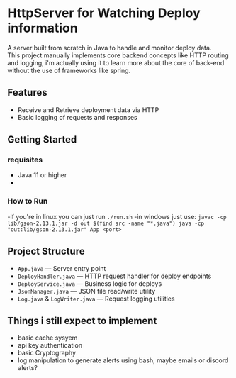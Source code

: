 # HttpServer for Watching Deploy information

A server built from scratch in Java to handle and monitor deploy data.  
This project manually implements core backend concepts like HTTP routing and logging, i'm actually using it to 
learn more about the core of back-end without the use of frameworks like spring.

## Features
- Receive and Retrieve deployment data via HTTP 
- Basic logging of requests and responses

## Getting Started
### requisites
- Java 11 or higher
- 
### How to Run
  -if you're in linux you can just run
   ``./run.sh``
  -in windows just use:
  ``javac -cp lib/gson-2.13.1.jar -d out $(find src -name "*.java")
    java -cp "out:lib/gson-2.13.1.jar" App <port>``

## Project Structure
- `App.java` — Server entry point
- `DeployHandler.java` — HTTP request handler for deploy endpoints
- `DeployService.java` — Business logic for deploys
- `JsonManager.java` — JSON file read/write utility
- `Log.java` & `LogWriter.java` — Request logging utilities

## Things i still expect to implement
  - basic cache sysyem
  - api key authentication
  - basic Cryptography
  - log manipulation to generate alerts using bash, maybe emails or discord alerts?

